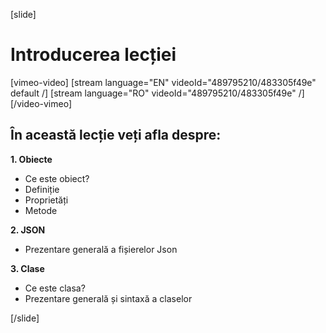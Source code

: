 [slide]
# Introducerea lecției

[vimeo-video]
[stream language="EN" videoId="489795210/483305f49e" default /]
[stream language="RO" videoId="489795210/483305f49e"  /]
[/video-vimeo]


## În această lecție veți afla despre:

**1. Obiecte**
- Ce este obiect?
- Definiție
- Proprietăți
- Metode

**2. JSON**
- Prezentare generală a fișierelor Json

**3. Clase**
- Ce este clasa?
- Prezentare generală și sintaxă a claselor

[/slide]